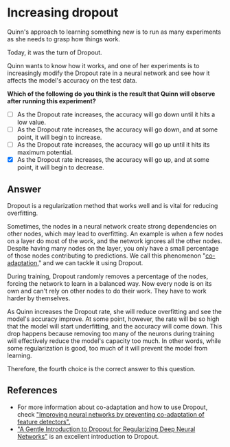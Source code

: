 # Increasing dropout

Quinn's approach to learning something new is to run as many experiments as she needs to grasp how things work.

Today, it was the turn of Dropout.

Quinn wants to know how it works, and one of her experiments is to increasingly modify the Dropout rate in a neural network and see how it affects the model's accuracy on the test data.

**Which of the following do you think is the result that Quinn will observe after running this experiment?**

- [ ] As the Dropout rate increases, the accuracy will go down until it hits a low value.
- [ ] As the Dropout rate increases, the accuracy will go down, and at some point, it will begin to increase.
- [ ] As the Dropout rate increases, the accuracy will go up until it hits its maximum potential.
- [x] As the Dropout rate increases, the accuracy will go up, and at some point, it will begin to decrease.

## Answer

Dropout is a regularization method that works well and is vital for reducing overfitting.

Sometimes, the nodes in a neural network create strong dependencies on other nodes, which may lead to overfitting. An example is when a few nodes on a layer do most of the work, and the network ignores all the other nodes. Despite having many nodes on the layer, you only have a small percentage of those nodes contributing to predictions. We call this phenomenon "[co-adaptation](https://machinelearning.wtf/terms/co-adaptation/)," and we can tackle it using Dropout.

During training, Dropout randomly removes a percentage of the nodes, forcing the network to learn in a balanced way. Now every node is on its own and can't rely on other nodes to do their work. They have to work harder by themselves.

As Quinn increases the Dropout rate, she will reduce overfitting and see the model's accuracy improve. At some point, however, the rate will be so high that the model will start underfitting, and the accuracy will come down. This drop happens because removing too many of the neurons during training will effectively reduce the model's capacity too much. In other words, while some regularization is good, too much of it will prevent the model from learning.

Therefore, the fourth choice is the correct answer to this question.

## References

- For more information about co-adaptation and how to use Dropout, check ["Improving neural networks by preventing co-adaptation of feature detectors".](https://arxiv.org/pdf/1207.0580.pdf)
- ["A Gentle Introduction to Dropout for Regularizing Deep Neural Networks"](https://machinelearningmastery.com/dropout-for-regularizing-deep-neural-networks/) is an excellent introduction to Dropout.
